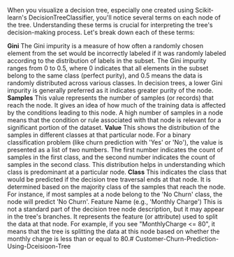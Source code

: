 When you visualize a decision tree, especially one created using Scikit-learn's DecisionTreeClassifier, you'll notice several terms on each node of the tree. Understanding these terms is crucial for interpreting the tree's decision-making process. Let's break down each of these terms:

**Gini** 
The Gini impurity is a measure of how often a randomly chosen element from the set would be incorrectly labeled if it was randomly labeled according to the distribution of labels in the subset.
The Gini impurity ranges from 0 to 0.5, where 0 indicates that all elements in the subset belong to the same class (perfect purity), and 0.5 means the data is randomly distributed across various classes.
In decision trees, a lower Gini impurity is generally preferred as it indicates greater purity of the node.
**Samples**
This value represents the number of samples (or records) that reach the node.
It gives an idea of how much of the training data is affected by the conditions leading to this node.
A high number of samples in a node means that the condition or rule associated with that node is relevant for a significant portion of the dataset.
**Value**
This shows the distribution of the samples in different classes at that particular node.
For a binary classification problem (like churn prediction with 'Yes' or 'No'), the value is presented as a list of two numbers. The first number indicates the count of samples in the first class, and the second number indicates the count of samples in the second class.
This distribution helps in understanding which class is predominant at a particular node.
**Class**
This indicates the class that would be predicted if the decision tree traversal ends at that node.
It is determined based on the majority class of the samples that reach the node. For instance, if most samples at a node belong to the 'No Churn' class, the node will predict 'No Churn'.
Feature Name (e.g., 'Monthly Charge')
This is not a standard part of the decision tree node description, but it may appear in the tree's branches.
It represents the feature (or attribute) used to split the data at that node.
For example, if you see "MonthlyCharge <= 80", it means that the tree is splitting the data at this node based on whether the monthly charge is less than or equal to 80.# Customer-Churn-Prediction-Using-Dceisioon-Tree
